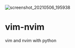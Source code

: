 ![screenshot_20210506_195938](https://user-images.githubusercontent.com/67876678/117355228-ee099200-aecf-11eb-80f0-33720b419d31.png)
# vim-nvim
vim and nvim with python
